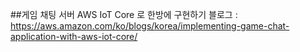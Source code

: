 
##게임 채팅 서버 AWS IoT Core 로 한방에 구현하기 블로그 :
https://aws.amazon.com/ko/blogs/korea/implementing-game-chat-application-with-aws-iot-core/
